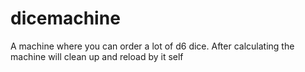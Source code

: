 # dicemachine
A machine where you can order a lot of d6 dice. After calculating the machine will clean up and reload by it self
